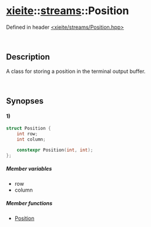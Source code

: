 # [xieite](../xieite.md)\:\:[streams](../streams.md)\:\:Position
Defined in header [<xieite/streams/Position.hpp>](../../include/xieite/streams/Position.hpp)

&nbsp;

## Description
A class for storing a position in the terminal output buffer.

&nbsp;

## Synopses
#### 1)
```cpp
struct Position {
    int row;
    int column;

    constexpr Position(int, int);
};
```
##### Member variables
- row
- column
##### Member functions
- [Position](./Position/1/operators/constructor.md)
